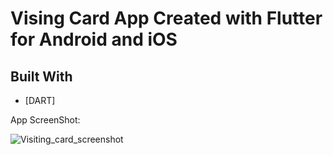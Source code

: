 # Vising Card App Created with Flutter for Android and iOS

## Built With
* [DART]

<p>App ScreenShot:<p>

<img src="https://extraimage.net/images/2019/10/14/e6729373d3e084aa3ed17d611ba54a49.png" alt="Visiting_card_screenshot"/>
